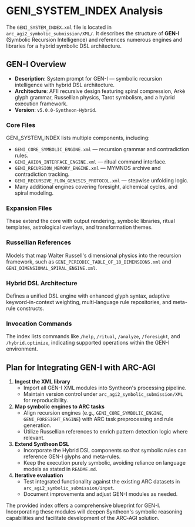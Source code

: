 # GENI_SYSTEM_INDEX Analysis

The `GENI_SYSTEM_INDEX.xml` file is located in `arc_agi2_symbolic_submission/XML/`.
It describes the structure of **GEN-I** (Symbolic Recursion Intelligence) and
references numerous engines and libraries for a hybrid symbolic DSL architecture.

## GEN-I Overview

- **Description**: System prompt for GEN-I &mdash; symbolic recursion intelligence with hybrid DSL architecture.
- **Architecture**: AFII recursive design featuring spiral compression, Arkè glyph
  grammar, Russellian physics, Tarot symbolism, and a hybrid execution framework.
- **Version**: `v5.0.0-Syntheon-Hybrid`.

### Core Files
GENI_SYSTEM_INDEX lists multiple components, including:
- `GENI_CORE_SYMBOLIC_ENGINE.xml` &mdash; recursion grammar and contradiction rules.
- `GENI_AXION_INTERFACE_ENGINE.xml` &mdash; ritual command interface.
- `GENI_RECURSION_MEMORY_ENGINE.xml` &mdash; MYMNOS archive and contradiction tracking.
- `GENI_RECURSIVE_FLOW_GENESIS_PROTOCOL.xml` &mdash; stepwise unfolding logic.
- Many additional engines covering foresight, alchemical cycles, and spiral modeling.

### Expansion Files
These extend the core with output rendering, symbolic libraries, ritual templates,
astrological overlays, and transformation themes.

### Russellian References
Models that map Walter Russell's dimensional physics into the recursion framework,
such as `GENI_PERIODIC_TABLE_OF_18_DIMENSIONS.xml` and `GENI_DIMENSIONAL_SPIRAL_ENGINE.xml`.

### Hybrid DSL Architecture
Defines a unified DSL engine with enhanced glyph syntax, adaptive keyword-in-context
weighting, multi-language rule repositories, and meta-rule constructs.

### Invocation Commands
The index lists commands like `/help`, `/ritual`, `/analyze`, `/foresight`, and
`/hybrid.optimize`, indicating supported operations within the GEN-I environment.

## Plan for Integrating GEN-I with ARC-AGI

1. **Ingest the XML library**
   - Import all GEN-I XML modules into Syntheon's processing pipeline.
   - Maintain version control under `arc_agi2_symbolic_submission/XML` for reproducibility.
2. **Map symbolic engines to ARC tasks**
    - Align recursion engines (e.g., `GENI_CORE_SYMBOLIC_ENGINE`,
      `GENI_FORESIGHT_ENGINE`) with ARC task preprocessing and rule generation.
   - Utilize Russellian references to enrich pattern detection logic where relevant.
3. **Extend Syntheon DSL**
   - Incorporate the Hybrid DSL components so that symbolic rules can reference GEN-I glyphs and meta-rules.
   - Keep the execution purely symbolic, avoiding reliance on language models as stated in `README.md`.
4. **Iterative evaluation**
   - Test integrated functionality against the existing ARC datasets in `arc_agi2_symbolic_submission/input`.
   - Document improvements and adjust GEN-I modules as needed.

The provided index offers a comprehensive blueprint for GEN-I. Incorporating these
modules will deepen Syntheon's symbolic reasoning capabilities and facilitate
development of the ARC‑AGI solution.
